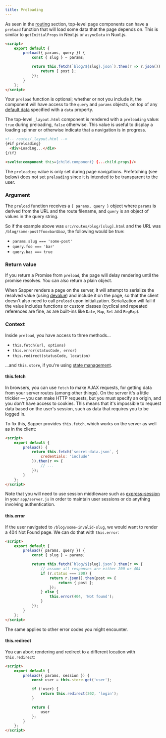 ```yaml
---
title: Preloading
---
```


As seen in the [routing](guide#routing) section, top-level page components can have a `preload` function that will load some data that the page depends on. This is similar to `getInitialProps` in Next.js or `asyncData` in Nuxt.js.

```html
<script>
	export default {
		preload({ params, query }) {
			const { slug } = params;

			return this.fetch(`blog/${slug}.json`).then(r => r.json()).then(post => {
				return { post };
			});
		}
	};
</script>
```

Your `preload` function is optional; whether or not you include it, the component will have access to the `query` and `params` objects, on top of any [default data](https://svelte.technology/guide#default-data) specified with a `data` property.

The top-level `_layout.html` component is rendered with a `preloading` value: `true` during preloading, `false` otherwise. This value is useful to display a loading spinner or otherwise indicate that a navigation is in progress.

```html
<!-- routes/_layout.html -->
{#if preloading}
  <div>Loading...</div>
{/if}

<svelte:component this={child.component} {...child.props}/>
```

The `preloading` value is only set during page navigations. Prefetching (see [below](guide#prefetching)) does not set `preloading` since it is intended to be transparent to the user.

### Argument

The `preload` function receives a `{ params, query }` object where `params` is derived from the URL and the route filename, and `query` is an object of values in the query string.

So if the example above was `src/routes/blog/[slug].html` and the URL was `/blog/some-post?foo=bar&baz`, the following would be true:

* `params.slug === 'some-post'`
* `query.foo === 'bar'`
* `query.baz === true`


### Return value

If you return a Promise from `preload`, the page will delay rendering until the promise resolves. You can also return a plain object.

When Sapper renders a page on the server, it will attempt to serialize the resolved value (using [devalue](https://github.com/Rich-Harris/devalue)) and include it on the page, so that the client doesn't also need to call `preload` upon initialization. Serialization will fail if the value includes functions or custom classes (cyclical and repeated references are fine, as are built-ins like `Date`, `Map`, `Set` and `RegExp`).

### Context

Inside `preload`, you have access to three methods...

* `this.fetch(url, options)`
* `this.error(statusCode, error)`
* `this.redirect(statusCode, location)`

...and `this.store`, if you're using [state management](guide#state-management).


#### this.fetch

In browsers, you can use `fetch` to make AJAX requests, for getting data from your server routes (among other things). On the server it's a little trickier — you can make HTTP requests, but you must specify an origin, and you don't have access to cookies. This means that it's impossible to request data based on the user's session, such as data that requires you to be logged in.

To fix this, Sapper provides `this.fetch`, which works on the server as well as in the client:

```html
<script>
	export default {
		preload() {
			return this.fetch(`secret-data.json`, {
				credentials: 'include'
			}).then(r => {
				// ...
			});
		}
	};
</script>
```

Note that you will need to use session middleware such as [express-session](https://github.com/expressjs/session) in your `app/server.js` in order to maintain user sessions or do anything involving authentication.


#### this.error

If the user navigated to `/blog/some-invalid-slug`, we would want to render a 404 Not Found page. We can do that with `this.error`:

```html
<script>
	export default {
		preload({ params, query }) {
			const { slug } = params;

			return this.fetch(`blog/${slug}.json`).then(r => {
				// assume all responses are either 200 or 404
				if (r.status === 200) {
					return r.json().then(post => {
						return { post };
					});
				} else {
					this.error(404, 'Not found');
				}
			});
		}
	};
</script>
```

The same applies to other error codes you might encounter.


#### this.redirect

You can abort rendering and redirect to a different location with `this.redirect`:

```html
<script>
	export default {
		preload({ params, session }) {
			const user = this.store.get('user');

			if (!user) {
				return this.redirect(302, 'login');
			}

			return {
				user
			};
		}
	};
</script>
```
